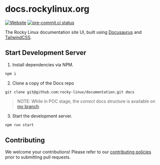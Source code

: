 # docs.rockylinux.org

[![Website](https://img.shields.io/website?up_message=up&url=https%3A%2F%2Frockylinux-docs.vercel.app)](https://rockylinux-docs.vercel.app)
[![pre-commit.ci status](https://results.pre-commit.ci/badge/github/rocky-linux/docs.rockylinux.org/master.svg)](https://results.pre-commit.ci/latest/github/rocky-linux/docs.rockylinux.org/main)

The Rocky Linux documentation site UI, built using [Docusaurus](https://docusaurus.io) and [TailwindCSS](https://tailwindcss.com).

## Start Development Server

1. Install dependencies via NPM.

```bash
npm i
```

2. Clone a copy of the Docs repo

```
git clone git@github.com:rocky-linux/documentation.git docs
```

> NOTE: While in POC stage, the _correct_ docs structure is available on [my branch](https://github.com/hbjydev/rldocs).

3. Start the development server.

```bash
npm run start
```

## Contributing

We welcome your contributions! Please refer to our [contributing policies](https://github.com/rocky-linux/docs.rockylinux.org/blob/main/CONTRIBUTING.md) prior to submitting pull requests.
